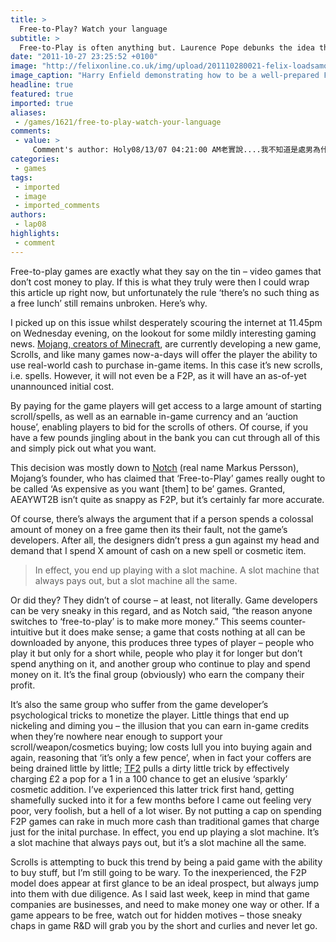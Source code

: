 ```yaml
---
title: >
  Free-to-Play? Watch your language
subtitle: >
  Free-to-Play is often anything but. Laurence Pope debunks the idea that F2P games are a poor gamer’s wet dream
date: "2011-10-27 23:25:52 +0100"
image: "http://felixonline.co.uk/img/upload/201110280021-felix-loadsamoney.jpg"
image_caption: "Harry Enfield demonstrating how to be a well-prepared F2P gamer"
headline: true
featured: true
imported: true
aliases:
 - /games/1621/free-to-play-watch-your-language
comments:
 - value: >
     Comment's author: Holy08/13/07 04:21:00 AM老實說....我不知道是處男為什麼會讓人笑倒在地上<br><br>我沒跟台灣的留學生玩過真心話大冒險, 不過跟外國學生玩過類似的<br>他們也是問我類似的問題(看來全世界的人感興趣的事都一樣 XD , 我也<br>是回答我是處男<br>沒有人笑, 倒是有一個人說了一句話, 讓我們每個人都舉杯致敬....<br> 有些東西是你曾經擁有, 而一旦失去的就永遠拿不回來, 處男女就是其<br>中之一.... <br><br>台灣的夏天真的是又濕又熱....<br>我一直覺得男生適合活在在冬天, 而女生適合活在在夏天<br>男生要穿的好看, 有時要襯衫和外套....夏天完全不行<br>喔....還有要注意鞋子....因為女生 至少外國女生 會注意男生的鞋子<br>我曾經穿過一雙鞋子....前十個稱讚的裡面有九個是女的....剩的那一個<br>是gay....<br><br>
categories:
 - games
tags:
 - imported
 - image
 - imported_comments
authors:
 - lap08
highlights:
 - comment
---
```


Free-to-play games are exactly what they say on the tin – video games that don’t cost money to play. If this is what they truly were then I could wrap this article up right now, but unfortunately the rule ‘there’s no such thing as a free lunch’ still remains unbroken. Here’s why.

I picked up on this issue whilst desperately scouring the internet at 11.45pm on Wednesday evening, on the lookout for some mildly interesting gaming news. [Mojang, creators of Minecraft](http://mojang.com/), are currently developing a new game, Scrolls, and like many games now-a-days will offer the player the ability to use real-world cash to purchase in-game items. In this case it’s new scrolls, i.e. spells. However, it will not even be a F2P, as it will have an as-of-yet unannounced initial cost.

By paying for the game players will get access to a large amount of starting scroll/spells, as well as an earnable in-game currency and an ‘auction house’, enabling players to bid for the scrolls of others. Of course, if you have a few pounds jingling about in the bank you can cut through all of this and simply pick out what you want.

This decision was mostly down to [Notch](http://notch.tumblr.com/) (real name Markus Persson), Mojang’s founder, who has claimed that ‘Free-to-Play’ games really ought to be called ‘As expensive as you want [them] to be’ games. Granted, AEAYWT2B isn’t quite as snappy as F2P, but it’s certainly far more accurate.

Of course, there’s always the argument that if a person spends a colossal amount of money on a free game then its their fault, not the game’s developers. After all, the designers didn’t press a gun against my head and demand that I spend X amount of cash on a new spell or cosmetic item.

> In effect, you end up playing with a slot machine. A slot machine that always pays out, but a slot machine all the same.

Or did they? They didn’t of course – at least, not literally. Game developers can be very sneaky in this regard, and as Notch said, “the reason anyone switches to ‘free-to-play’ is to make more money.” This seems counter-intuitive but it does make sense; a game that costs nothing at all can be downloaded by anyone, this produces three types of player – people who play it but only for a short while, people who play it for longer but don’t spend anything on it, and another group who continue to play and spend money on it. It’s the final group (obviously) who earn the company their profit.

It’s also the same group who suffer from the game developer’s psychological tricks to monetize the player. Little things that end up nickeling and diming you – the illusion that you can earn in-game credits when they’re nowhere near enough to support your scroll/weapon/cosmetics buying; low costs lull you into buying again and again, reasoning that ‘it’s only a few pence’, when in fact your coffers are being drained little by little; [TF2](http://www.tf2.com/) pulls a dirty little trick by effectively charging £2 a pop for a 1 in a 100 chance to get an elusive ‘sparkly’ cosmetic addition. I’ve experienced this latter trick first hand, getting shamefully sucked into it for a few months before I came out feeling very poor, very foolish, but a hell of a lot wiser. By not putting a cap on spending F2P games can rake in much more cash than traditional games that charge just for the inital purchase. In effect, you end up playing a slot machine. It’s a slot machine that always pays out, but it’s a slot machine all the same.

Scrolls is attempting to buck this trend by being a paid game with the ability to buy stuff, but I’m still going to be wary. To the inexperienced, the F2P model does appear at first glance to be an ideal prospect, but always jump into them with due diligence. As I said last week, keep in mind that game companies are businesses, and need to make money one way or other. If a game appears to be free, watch out for hidden motives – those sneaky chaps in game R&D will grab you by the short and curlies and never let go.
